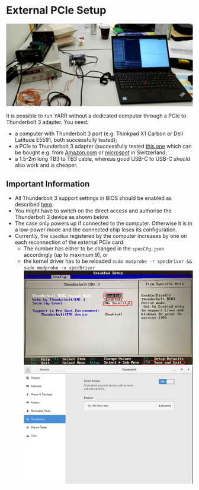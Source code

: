 # External PCIe Setup

![External PCIe Setup](images/ext_pcie_setup.jpg)

It is possible to run YARR without a dedicated computer through a PCIe to Thunderbolt 3 adapter. You need:

 * a computer with Thunderbolt 3 port (e.g. Thinkpad X1 Carbon or Dell Latitude E5591, both successfully tested);
 * a PCIe to Thunderbolt 3 adapter (successfully tested [this one](https://www.startech.com/CH/en/Cards-Adapters/Slot-Extension/thunderbolt-3-pcie-expansion-chassis~TB31PCIEX16) which can be bought e.g. from [Amazon.com](https://www.amazon.com/StarTech-com-Thunderbolt-PCIe-Expansion-Chassis/dp/B075RJHLB4/ref=sr_1_3) or [microspot](https://www.microspot.ch/de/computer-gaming/pc-komponenten/geh%C3%A4use--c586000/startech-com-pcie-erweiterungsgeh%C3%A4use--p0001424460) in Switzerland;
 * a 1.5-2m long TB3 to TB3 cable, whereas good USB-C to USB-C should also work and is cheaper.

## Important Information
 * All Thunderbolt 3 support settings in BIOS should be enabled as described [here](https://it.nmu.edu/docs/thinkpad-thunderbolt-3-dock-set).
 * You might have to switch on the direct access and authorise the Thunderbolt 3 device as shown below.
 * The case only powers up if connected to the computer. Otherwise it is in a low-power mode and the connected chip loses its configuration.
 * Currently, the ```specNum``` registered by the computer increases by one on each reconnection of the external PCIe card.
     * The number has either to be changed in the ```specCfg.json``` accordingly (up to maximum 9), or
     * the kernel driver has to be reloaded ```sudo modprobe -r specDriver && sudo modprobe -v specDriver```
![Bios setting for Thunderbolt 3](images/biosTB3.png)
![Thunderbolt 3 device authorisation](images/tb3cc7.png)
